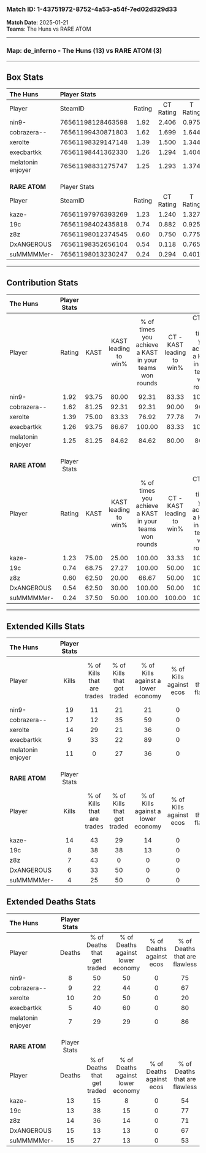 ### Match ID: 1-43751972-8752-4a53-a54f-7ed02d329d33  
**Match Date**: 2025-01-21  
**Teams**: The Huns vs RARE ATOM  

---  

### **Map**: de_inferno - The Huns (13) vs RARE ATOM (3)  
---  

## Box Stats  

| **The Huns**      | Player Stats      |        |           |          |       |       |       |         |        |      |     |
| :- | :- | :-: | :-: | :-: | :-: | :-: | :-: | :-: | :-: | :-: | :-: |
| Player            | SteamID           | Rating | CT Rating | T Rating | KAST  |  ADR  | Kills | Assists | Deaths | K/D  | HS% |
| nin9-             | 76561198128463598 |  1.92  |   2.406   |  0.975   | 93.75 | 118.3 |  19   |    5    |   8    | 2.38 | 21  |
| cobrazera--       | 76561199430871803 |  1.62  |   1.699   |  1.644   | 81.25 | 103.8 |  17   |    2    |   9    | 1.89 | 47  |
| xerolte           | 76561198329147148 |  1.39  |   1.500   |  1.344   | 75.00 | 97.7  |  14   |    8    |   10   | 1.40 | 42  |
| execbartkk        | 76561198441362330 |  1.26  |   1.294   |  1.404   | 93.75 | 55.4  |   9   |    2    |   5    | 1.80 | 66  |
| melatonin enjoyer | 76561198831275747 |  1.25  |   1.293   |  1.374   | 81.25 | 68.4  |  11   |    2    |   7    | 1.57 | 72  |
|                   |                   |        |           |          |       |       |       |         |        |      |     |
|                   |                   |        |           |          |       |       |       |         |        |      |     |
|                   |                   |        |           |          |       |       |       |         |        |      |     |
| **RARE ATOM**     | Player Stats      |        |           |          |       |       |       |         |        |      |     |
| Player            | SteamID           | Rating | CT Rating | T Rating | KAST  |  ADR  | Kills | Assists | Deaths | K/D  | HS% |
| kaze-             | 76561197976393269 |  1.23  |   1.240   |  1.327   | 75.00 | 90.6  |  14   |    2    |   13   | 1.08 | 35  |
| 19c               | 76561198402435818 |  0.74  |   0.882   |  0.925   | 68.75 | 50.7  |   8   |    3    |   13   | 0.62 | 75  |
| z8z               | 76561198012374545 |  0.60  |   0.750   |  0.775   | 62.50 | 52.1  |   7   |    1    |   14   | 0.50 | 28  |
| DxANGEROUS        | 76561198352656104 |  0.54  |   0.118   |  0.765   | 62.50 | 53.1  |   6   |    4    |   15   | 0.40 | 100 |
| suMMMMMer-        | 76561198013230247 |  0.24  |   0.294   |  0.401   | 37.50 | 53.9  |   4   |    2    |   15   | 0.27 | 75  |
---  

## Contribution Stats  

| **The Huns**      | Player Stats |       |                      |                                                        |                           |                                                             |                          |                                                            |
| :- | :-: | :-: | :-: | :-: | :-: | :-: | :-: | :-: |
| Player            |    Rating    | KAST  | KAST leading to win% | % of times you achieve a KAST in your teams won rounds | CT - KAST leading to win% | CT - % of times you achieve a KAST in your teams won rounds | T - KAST leading to win% | T - % of times you achieve a KAST in your teams won rounds |
| nin9-             |     1.92     | 93.75 |        80.00         |                         92.31                          |           83.33           |                           100.00                            |          66.67           |                           66.67                            |
| cobrazera--       |     1.62     | 81.25 |        92.31         |                         92.31                          |           90.00           |                            90.00                            |          100.00          |                           100.00                           |
| xerolte           |     1.39     | 75.00 |        83.33         |                         76.92                          |           77.78           |                            70.00                            |          100.00          |                           100.00                           |
| execbartkk        |     1.26     | 93.75 |        86.67         |                         100.00                         |           83.33           |                           100.00                            |          100.00          |                           100.00                           |
| melatonin enjoyer |     1.25     | 81.25 |        84.62         |                         84.62                          |           80.00           |                            80.00                            |          100.00          |                           100.00                           |
|                   |              |       |                      |                                                        |                           |                                                             |                          |                                                            |
|                   |              |       |                      |                                                        |                           |                                                             |                          |                                                            |
|                   |              |       |                      |                                                        |                           |                                                             |                          |                                                            |
| **RARE ATOM**     | Player Stats |       |                      |                                                        |                           |                                                             |                          |                                                            |
| Player            |    Rating    | KAST  | KAST leading to win% | % of times you achieve a KAST in your teams won rounds | CT - KAST leading to win% | CT - % of times you achieve a KAST in your teams won rounds | T - KAST leading to win% | T - % of times you achieve a KAST in your teams won rounds |
| kaze-             |     1.23     | 75.00 |        25.00         |                         100.00                         |           33.33           |                           100.00                            |          22.22           |                           100.00                           |
| 19c               |     0.74     | 68.75 |        27.27         |                         100.00                         |           50.00           |                           100.00                            |          22.22           |                           100.00                           |
| z8z               |     0.60     | 62.50 |        20.00         |                         66.67                          |           50.00           |                           100.00                            |          12.50           |                           50.00                            |
| DxANGEROUS        |     0.54     | 62.50 |        30.00         |                         100.00                         |           50.00           |                           100.00                            |          25.00           |                           100.00                           |
| suMMMMMer-        |     0.24     | 37.50 |        50.00         |                         100.00                         |          100.00           |                           100.00                            |          40.00           |                           100.00                           |
---  

## Extended Kills Stats  

| **The Huns**      | Player Stats |                            |                            |                                    |                         |                              |                                 |                                       |                    |           |
| :- | :-: | :-: | :-: | :-: | :-: | :-: | :-: | :-: | :-: | :-: |
| Player            |    Kills     | % of Kills that are trades | % of Kills that got traded | % of Kills against a lower economy | % of Kills against ecos | % of Kills that are flawless | % of Kills that are close duels | % of Kills that are assisted by flash | Pistol Round Kills | AWP Kills |
| nin9-             |      19      |             11             |             21             |                 21                 |            0            |              74              |                5                |                   0                   |         3          |    12     |
| cobrazera--       |      17      |             12             |             35             |                 59                 |            0            |              71              |               12                |                  29                   |         0          |     0     |
| xerolte           |      14      |             29             |             21             |                 36                 |            0            |              57              |                0                |                   0                   |         2          |     0     |
| execbartkk        |      9       |             33             |             22             |                 89                 |            0            |              67              |               11                |                   0                   |         1          |     1     |
| melatonin enjoyer |      11      |             0              |             27             |                 36                 |            0            |              45              |               18                |                  18                   |         0          |     0     |
|                   |              |                            |                            |                                    |                         |                              |                                 |                                       |                    |           |
|                   |              |                            |                            |                                    |                         |                              |                                 |                                       |                    |           |
|                   |              |                            |                            |                                    |                         |                              |                                 |                                       |                    |           |
| **RARE ATOM**     | Player Stats |                            |                            |                                    |                         |                              |                                 |                                       |                    |           |
| Player            |    Kills     | % of Kills that are trades | % of Kills that got traded | % of Kills against a lower economy | % of Kills against ecos | % of Kills that are flawless | % of Kills that are close duels | % of Kills that are assisted by flash | Pistol Round Kills | AWP Kills |
| kaze-             |      14      |             43             |             29             |                 14                 |            0            |              50              |                0                |                   0                   |         0          |     2     |
| 19c               |      8       |             38             |             38             |                 13                 |            0            |              50              |               13                |                   0                   |         3          |     0     |
| z8z               |      7       |             43             |             0              |                 0                  |            0            |             100              |                0                |                   0                   |         2          |     0     |
| DxANGEROUS        |      6       |             33             |             50             |                 0                  |            0            |              83              |                0                |                  17                   |         0          |     0     |
| suMMMMMer-        |      4       |             25             |             50             |                 0                  |            0            |              25              |               25                |                   0                   |         1          |     0     |
## Extended Deaths Stats  

| **The Huns**      | Player Stats |                             |                                   |                          |                               |                            |                           |               |
| :- | :-: | :-: | :-: | :-: | :-: | :-: | :-: | :-: |
| Player            |    Deaths    | % of Deaths that get traded | % of Deaths against lower economy | % of Deaths against ecos | % of Deaths that are flawless | % of Deaths that are close | % of Deaths while blinded | Deaths to AWP |
| nin9-             |      8       |             50              |                50                 |            0             |              75               |             13             |            13             |       0       |
| cobrazera--       |      9       |             22              |                44                 |            0             |              67               |             0              |             0             |       1       |
| xerolte           |      10      |             20              |                50                 |            0             |              20               |             10             |             0             |       1       |
| execbartkk        |      5       |             40              |                60                 |            0             |              80               |             0              |             0             |       0       |
| melatonin enjoyer |      7       |             29              |                29                 |            0             |              86               |             0              |             0             |       0       |
|                   |              |                             |                                   |                          |                               |                            |                           |               |
|                   |              |                             |                                   |                          |                               |                            |                           |               |
|                   |              |                             |                                   |                          |                               |                            |                           |               |
| **RARE ATOM**     | Player Stats |                             |                                   |                          |                               |                            |                           |               |
| Player            |    Deaths    | % of Deaths that get traded | % of Deaths against lower economy | % of Deaths against ecos | % of Deaths that are flawless | % of Deaths that are close | % of Deaths while blinded | Deaths to AWP |
| kaze-             |      13      |             15              |                 8                 |            0             |              54               |             0              |             0             |       3       |
| 19c               |      13      |             38              |                15                 |            0             |              77               |             0              |            15             |       3       |
| z8z               |      14      |             36              |                14                 |            0             |              71               |             14             |             7             |       3       |
| DxANGEROUS        |      15      |             13              |                13                 |            0             |              67               |             13             |            13             |       1       |
| suMMMMMer-        |      15      |             27              |                13                 |            0             |              53               |             13             |            13             |       3       |
